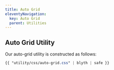 ```yaml
---
title: Auto Grid
eleventyNavigation:
  key: Auto Grid
  parent: Utilities
---
```


## Auto Grid Utility

Our auto-grid utility is constructed as follows:

```css
{{ "utility/css/auto-grid.css" | blyth | safe }}
```
